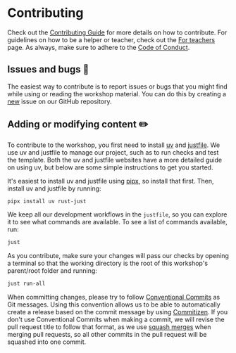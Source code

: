 # Contributing

Check out the [Contributing Guide](https://guides.rostools.org/contributing) for
more details on how to contribute. For guidelines on how to be a helper or
teacher, check out the [For
teachers](https://guides.rostools.org/instructors) page.  As always, make
sure to adhere to the [Code of Conduct](CODE_OF_CONDUCT.md).

## Issues and bugs :bug:

The easiest way to contribute is to report issues or bugs that you might
find while using or reading the workshop material. You can do this by creating a
[new](https://github.com/rostools/r-cubed-advanced/issues/new/choose)
issue on our GitHub repository.

## Adding or modifying content :pencil2:

To contribute to the workshop, you first need to install
[uv](https://docs.astral.sh/uv/) and
[justfile](https://just.systems/man/en/packages.html). We use uv and
justfile to manage our project, such as to run checks and test the
template. Both the uv and justfile websites have a more detailed guide
on using uv, but below are some simple instructions to get you started.

It's easiest to install uv and justfile using
[pipx](https://pypa.github.io/pipx/), so install that first. Then,
install uv and justfile by running:

``` bash
pipx install uv rust-just
```

We keep all our development workflows in the `justfile`, so you can
explore it to see what commands are available. To see a list of commands
available, run:

``` bash
just
```

As you contribute, make sure your changes will pass our checks by opening
a terminal so that the working directory is the root of this workshop's parent/root
folder and running:

``` bash
just run-all
```

When committing changes, please try to follow [Conventional
Commits](https://decisions.seedcase-project.org/why-conventional-commits)
as Git messages. Using this convention allows us to be able to
automatically create a release based on the commit message by using
[Commitizen](https://decisions.seedcase-project.org/why-semantic-release-with-commitizen).
If you don't use Conventional Commits when making a commit, we will
revise the pull request title to follow that format, as we use [squash
merges](https://docs.github.com/en/pull-requests/collaborating-with-pull-requests/squashing-commits/about-squash-merges)
when merging pull requests, so all other commits in the pull request
will be squashed into one commit.
